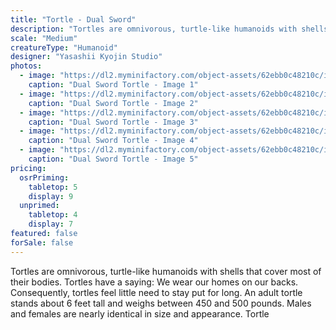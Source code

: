 ```yaml
---
title: "Tortle - Dual Sword"
description: "Tortles are omnivorous, turtle-like humanoids with shells that cover most of their bodies. Tortles have a saying: We wear our homes on our backs. Consequently, tortles feel little need to stay put for long. An adult tortle stands about 6 feet tall and weighs between 450 and 500 pounds. Males and females are nearly identical in size and appearance. Tortle"
scale: "Medium"
creatureType: "Humanoid"
designer: "Yasashii Kyojin Studio"
photos:
  - image: "https://dl2.myminifactory.com/object-assets/62ebb0c48210c/images/720X720-tortle-01-ps.jpg"
    caption: "Dual Sword Tortle - Image 1"
  - image: "https://dl2.myminifactory.com/object-assets/62ebb0c48210c/images/720X720-tortle-01b.jpg"
    caption: "Dual Sword Tortle - Image 2"
  - image: "https://dl2.myminifactory.com/object-assets/62ebb0c48210c/images/720X720-tortle-01c.jpg"
    caption: "Dual Sword Tortle - Image 3"
  - image: "https://dl2.myminifactory.com/object-assets/62ebb0c48210c/images/720X720-tortles-leo-2.jpg"
    caption: "Dual Sword Tortle - Image 4"
  - image: "https://dl2.myminifactory.com/object-assets/62ebb0c48210c/images/720X720-tortles-leo-1.jpg"
    caption: "Dual Sword Tortle - Image 5"
pricing:
  osrPriming:
    tabletop: 5
    display: 9
  unprimed:
    tabletop: 4
    display: 7
featured: false
forSale: false
---
```


Tortles are omnivorous, turtle-like humanoids with shells that cover most of their bodies. Tortles have a saying: We wear our homes on our backs. Consequently, tortles feel little need to stay put for long. An adult tortle stands about 6 feet tall and weighs between 450 and 500 pounds. Males and females are nearly identical in size and appearance. Tortle